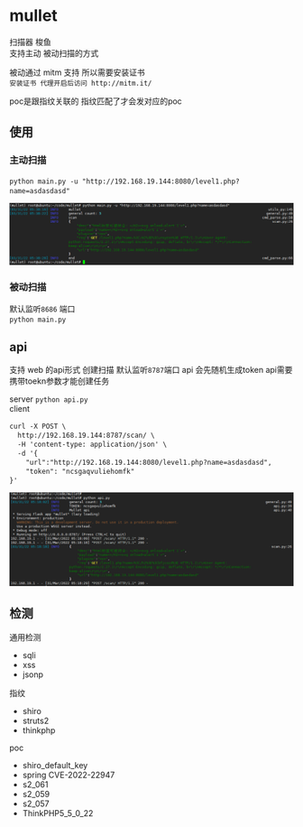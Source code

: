 <!--
 * @Date: 2022-01-11 18:08:25
 * @LastEditors: recar
 * @LastEditTime: 2022-03-31 17:40:20
-->
# mullet
扫描器 梭鱼  
支持主动 被动扫描的方式  

被动通过 mitm 支持 所以需要安装证书  
`安装证书 代理开启后访问 http://mitm.it/`  

poc是跟指纹关联的 指纹匹配了才会发对应的poc  

## 使用

### 主动扫描

`python main.py -u "http://192.168.19.144:8080/level1.php?name=asdasdasd"`  

![avatar](imgs/主动扫描.jpg)

### 被动扫描

默认监听`8686` 端口  
`python main.py`

## api
支持 web 的api形式 创建扫描 默认监听`8787`端口
api 会先随机生成token api需要携带toekn参数才能创建任务  

server `python api.py`  
client   
```shell
curl -X POST \
  http://192.168.19.144:8787/scan/ \
  -H 'content-type: application/json' \
  -d '{
	"url":"http://192.168.19.144:8080/level1.php?name=asdasdasd",
	"token": "ncsgaqvuliehomfk"
}'
```

![avatar](imgs/api.jpg)


## 检测
通用检测  

- sqli
- xss
- jsonp

指纹

- shiro
- struts2
- thinkphp

poc 

- shiro_default_key
- spring CVE-2022-22947
- s2_061
- s2_059
- s2_057
- ThinkPHP5_5_0_22
